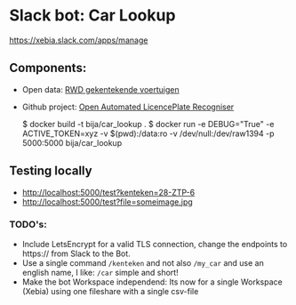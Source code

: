 # Slack bot: Car Lookup

https://xebia.slack.com/apps/manage

## Components:

- Open data: [RWD gekentekende voertuigen](https://opendata.rdw.nl/Voertuigen/Open-Data-RDW-Gekentekende_voertuigen/m9d7-ebf2)
- Github project: [Open Automated LicencePlate Recogniser](https://github.com/openalpr/openalpr)

    $ docker build -t bija/car_lookup .
    $ docker run -e DEBUG="True" -e ACTIVE_TOKEN=xyz -v $(pwd):/data:ro -v /dev/null:/dev/raw1394 -p 5000:5000 bija/car_lookup

## Testing locally

- [http://localhost:5000/test?kenteken=28-ZTP-6](http://localhost:5000/test?kenteken=28-ZTP-6)
- [http://localhost:5000/test?file=someimage.jpg](http://localhost:5000/test?file=someimage.jpg)


### TODO's:

- Include LetsEncrypt for a valid TLS connection, change the endpoints to https:// from Slack to the Bot.
- Use a single command `/kenteken` and not also `/my_car` and use an english name, I like: `/car` simple and short!
- Make the bot Workspace independend: Its now for a single Workspace (Xebia) using one fileshare with a single csv-file
